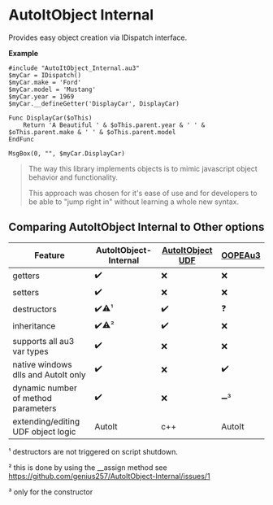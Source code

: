 # AutoItObject Internal
Provides easy object creation via IDispatch interface.

**Example**
```AutoIt
#include "AutoItObject_Internal.au3"
$myCar = IDispatch()
$myCar.make = 'Ford'
$myCar.model = 'Mustang'
$myCar.year = 1969
$myCar.__defineGetter('DisplayCar', DisplayCar)

Func DisplayCar($oThis)
	Return 'A Beautiful ' & $oThis.parent.year & ' ' & $oThis.parent.make & ' ' & $oThis.parent.model
EndFunc

MsgBox(0, "", $myCar.DisplayCar)
```

> The way this library implements objects is to mimic javascript object behavior and functionality.
>
> This approach was chosen for it's ease of use and for developers to be able to "jump right in" without learning a whole new syntax.

## Comparing AutoItObject Internal to Other options

| Feature | AutoItObject-Internal | [AutoItObject UDF](https://www.autoitscript.com/forum/topic/110379-autoitobject-udf/) | [OOPEAu3](https://github.com/turbo/OOPEAu3) |
| - | - | - | - |
| getters | :heavy_check_mark: | :x: | :x: |
| setters | :heavy_check_mark: | :x: | :x: |
| destructors | :heavy_check_mark::warning:¹ | :heavy_check_mark: | :question: |
| inheritance | :heavy_check_mark::warning:² | :heavy_check_mark: | :x: |
| supports all au3 var types | :heavy_check_mark: | :x: | :x: |
| native windows dlls and AutoIt only | :heavy_check_mark: | :x: | :heavy_check_mark: |
| dynamic number of method parameters | :heavy_check_mark: | :x: | :heavy_minus_sign:³ |
| extending/editing UDF object logic | AutoIt | c++ | AutoIt |

 ¹ destructors are not triggered on script shutdown. 
 
 ² this is done by using the __assign method see https://github.com/genius257/AutoItObject-Internal/issues/1

 ³ only for the constructor
